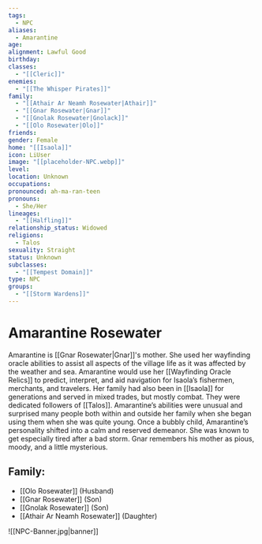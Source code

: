 ```yaml
---
tags:
  - NPC
aliases:
  - Amarantine
age: 
alignment: Lawful Good
birthday: 
classes:
  - "[[Cleric]]"
enemies:
  - "[[The Whisper Pirates]]"
family:
  - "[[Athair Ar Neamh Rosewater|Athair]]"
  - "[[Gnar Rosewater|Gnar]]"
  - "[[Gnolak Rosewater|Gnolack]]"
  - "[[Olo Rosewater|Olo]]"
friends: 
gender: Female
home: "[[Isaola]]"
icon: LiUser
image: "[[placeholder-NPC.webp]]"
level: 
location: Unknown
occupations: 
pronounced: ah-ma-ran-teen
pronouns:
  - She/Her
lineages:
  - "[[Halfling]]"
relationship_status: Widowed
religions:
  - Talos
sexuality: Straight
status: Unknown
subclasses:
  - "[[Tempest Domain]]"
type: NPC
groups:
  - "[[Storm Wardens]]"
---
```


# Amarantine Rosewater

Amarantine is [[Gnar Rosewater|Gnar]]'s mother. She used her wayfinding oracle abilities to assist all aspects of the village life as it was affected by the weather and sea. Amarantine would use her [[Wayfinding Oracle Relics]] to predict, interpret, and aid navigation for Isaola’s fishermen, merchants, and travelers. Her family had also been in [[Isaola]] for generations and served in mixed trades, but mostly combat. They were dedicated followers of [[Talos]]. Amarantine’s abilities were unusual and surprised many people both within and outside her family when she began using them when she was quite young. Once a bubbly child, Amarantine’s personality shifted into a calm and reserved demeanor. She was known to get especially tired after a bad storm. Gnar remembers his mother as pious, moody, and a little mysterious.

## Family:

- [[Olo Rosewater]] (Husband)
- [[Gnar Rosewater]] (Son)
- [[Gnolak Rosewater]] (Son)
- [[Athair Ar Neamh Rosewater]] (Daughter)

![[NPC-Banner.jpg|banner]]
